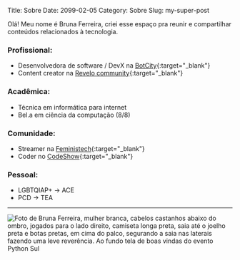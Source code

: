 Title: Sobre
Date: 2099-02-05
Category: Sobre
Slug: my-super-post


Olá! Meu nome é Bruna Ferreira, criei esse espaço pra reunir e compartilhar conteúdos relacionados à tecnologia.

### Profissional:

- Desenvolvedora de software / DevX na [BotCity](https://www.botcity.dev/){:target="_blank"}
- Content creator na [Revelo community](https://community.revelo.com.br/){:target="_blank"}

### Acadêmica:

- Técnica em informática para internet
- Bel.a em ciência da computação (8/8)


### Comunidade:

- Streamer na [Feministech](https://feministech.com.br){:target="_blank"}
- Coder no [CodeShow](https://codeshow.com.br){:target="_blank"}


### Pessoal:

- LGBTQIAP+ → ACE
- PCD → TEA

---


![Foto de Bruna Ferreira, mulher branca, cabelos castanhos abaixo do ombro, jogados para o lado direito, camiseta longa preta, saia até o joelho preta e botas pretas, em cima do palco, segurando a saia nas laterais fazendo uma leve reverência. Ao fundo tela de boas vindas do evento Python Sul](https://lh3.googleusercontent.com/pw/AMWts8Dgt10uZIPLIQWdEX0BOrRNoawmkU0iSIUQJvr76d2JWx-S81mzD3CzAxRm9i_HB7hJngeq4qpPxLnRy6_4J_EIBkJUYHvTMTrzyddzioynFJjX_esdVajQyRqhwgRXeMIIEmEMiMrFBxt2ZL3M_G1Y=w544-h481-no?authuser=2 "Bruna Ferreira")

